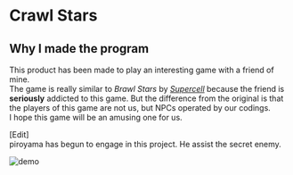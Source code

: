 # Crawl Stars
## Why I made the program
This product has been made to play an interesting game with a friend of mine.<br>
The game is really similar to *Brawl* *Stars* by [*Supercell*](https://supercell.com/en/) because the friend is **seriously** addicted to this game.
But the difference from the original is that the players of this game are not us, but NPCs operated by our codings.<br>
I hope this game will be an amusing one for us.<br>

[Edit]<br>
piroyama has begun to engage in this project. He assist the secret enemy.<br>

![demo](https://github.com/payashi/crawl_stars/blob/master/outputs/crawl_stars.gif)
